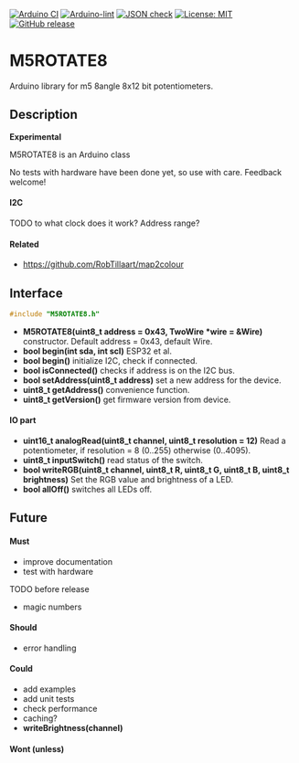 
[![Arduino CI](https://github.com/RobTillaart/M5ROTATE8/workflows/Arduino%20CI/badge.svg)](https://github.com/marketplace/actions/arduino_ci)
[![Arduino-lint](https://github.com/RobTillaart/M5ROTATE8/actions/workflows/arduino-lint.yml/badge.svg)](https://github.com/RobTillaart/M5ROTATE8/actions/workflows/arduino-lint.yml)
[![JSON check](https://github.com/RobTillaart/M5ROTATE8/actions/workflows/jsoncheck.yml/badge.svg)](https://github.com/RobTillaart/M5ROTATE8/actions/workflows/jsoncheck.yml)
[![License: MIT](https://img.shields.io/badge/license-MIT-green.svg)](https://github.com/RobTillaart/M5ROTATE8/blob/master/LICENSE)
[![GitHub release](https://img.shields.io/github/release/RobTillaart/M5ROTATE8.svg?maxAge=3600)](https://github.com/RobTillaart/M5ROTATE8/releases)


# M5ROTATE8

Arduino library for m5 8angle 8x12 bit potentiometers.


## Description

**Experimental**

M5ROTATE8 is an Arduino class 


No tests with hardware have been done yet, so use with care.
Feedback welcome!


#### I2C

TODO to what clock does it work?
Address range?

#### Related

- https://github.com/RobTillaart/map2colour


## Interface

```cpp
#include "M5ROTATE8.h"
```

- **M5ROTATE8(uint8_t address = 0x43, TwoWire \*wire = &Wire)** constructor.
Default address = 0x43, default Wire.
- **bool begin(int sda, int scl)** ESP32 et al.
- **bool begin()** initialize I2C, check if connected.
- **bool isConnected()** checks if address is on the I2C bus.
- **bool setAddress(uint8_t address)** set a new address for the device.
- **uint8_t getAddress()** convenience function. 
- **uint8_t getVersion()** get firmware version from device.

#### IO part

- **uint16_t analogRead(uint8_t channel, uint8_t resolution = 12)**
Read a potentiometer, if resolution = 8 (0..255) otherwise (0..4095).
- **uint8_t inputSwitch()** read status of the switch.
- **bool writeRGB(uint8_t channel, uint8_t R, uint8_t G, uint8_t B, uint8_t brightness)** Set the RGB value and brightness of a LED.
- **bool allOff()** switches all LEDs off.


## Future

#### Must

- improve documentation
- test with hardware

TODO before release
- magic numbers


#### Should

- error handling

#### Could

- add examples
- add unit tests
- check performance
- caching?
- **writeBrightness(channel)**


#### Wont (unless)



